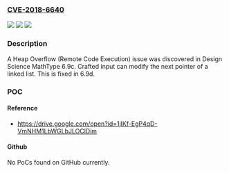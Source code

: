 ### [CVE-2018-6640](https://cve.mitre.org/cgi-bin/cvename.cgi?name=CVE-2018-6640)
![](https://img.shields.io/static/v1?label=Product&message=n%2Fa&color=blue)
![](https://img.shields.io/static/v1?label=Version&message=n%2Fa&color=blue)
![](https://img.shields.io/static/v1?label=Vulnerability&message=n%2Fa&color=brighgreen)

### Description

A Heap Overflow (Remote Code Execution) issue was discovered in Design Science MathType 6.9c. Crafted input can modify the next pointer of a linked list. This is fixed in 6.9d.

### POC

#### Reference
- https://drive.google.com/open?id=1jIKf-EgP4qD-VmNHM1LbWGLbJLOClDim

#### Github
No PoCs found on GitHub currently.

